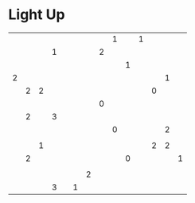 # Light Up

<!-- %% svg-grid: none -->
<!-- %% hide           -->

<table><tr>
    <td class = 'cell-0-0 tb lb'></td>
    <td class = 'cell-0-1 tb'></td>
    <td class = 'cell-0-2 tb'></td>
    <td class = 'cell-0-3 tb'></td>
    <td class = 'cell-0-4 tb'></td>
    <td class = 'cell-0-5 tb'></td>
    <td class = 'cell-0-6 tb'></td>
    <td class = 'cell-0-7 tb'></td>
    <td class = 'cell-0-8 tb block'>1</td>
    <td class = 'cell-0-9 tb'></td>
    <td class = 'cell-0-10 tb block'>1</td>
    <td class = 'cell-0-11 tb'></td>
    <td class = 'cell-0-12 tb'></td>
    <td class = 'cell-0-13 tb rb'></td>
</tr>
<tr>
    <td class = 'cell-1-0 lb'></td>
    <td class = 'cell-1-1'></td>
    <td class = 'cell-1-2'></td>
    <td class = 'cell-1-3 block'>1</td>
    <td class = 'cell-1-4'></td>
    <td class = 'cell-1-5'></td>
    <td class = 'cell-1-6'></td>
    <td class = 'cell-1-7 block'>2</td>
    <td class = 'cell-1-8'></td>
    <td class = 'cell-1-9 block'></td>
    <td class = 'cell-1-10'></td>
    <td class = 'cell-1-11'></td>
    <td class = 'cell-1-12'></td>
    <td class = 'cell-1-13 rb'></td>
</tr>
<tr>
    <td class = 'cell-2-0 lb'></td>
    <td class = 'cell-2-1'></td>
    <td class = 'cell-2-2'></td>
    <td class = 'cell-2-3 block'></td>
    <td class = 'cell-2-4 block'></td>
    <td class = 'cell-2-5'></td>
    <td class = 'cell-2-6'></td>
    <td class = 'cell-2-7'></td>
    <td class = 'cell-2-8'></td>
    <td class = 'cell-2-9 block'>1</td>
    <td class = 'cell-2-10'></td>
    <td class = 'cell-2-11'></td>
    <td class = 'cell-2-12'></td>
    <td class = 'cell-2-13 rb'></td>
</tr>
<tr>
    <td class = 'cell-3-0 lb block'>2</td>
    <td class = 'cell-3-1'></td>
    <td class = 'cell-3-2'></td>
    <td class = 'cell-3-3'></td>
    <td class = 'cell-3-4 block'></td>
    <td class = 'cell-3-5'></td>
    <td class = 'cell-3-6'></td>
    <td class = 'cell-3-7 block'></td>
    <td class = 'cell-3-8'></td>
    <td class = 'cell-3-9'></td>
    <td class = 'cell-3-10'></td>
    <td class = 'cell-3-11 block'></td>
    <td class = 'cell-3-12 block'>1</td>
    <td class = 'cell-3-13 rb'></td>
</tr>
<tr>
    <td class = 'cell-4-0 lb'></td>
    <td class = 'cell-4-1 block'>2</td>
    <td class = 'cell-4-2 block'>2</td>
    <td class = 'cell-4-3'></td>
    <td class = 'cell-4-4'></td>
    <td class = 'cell-4-5'></td>
    <td class = 'cell-4-6'></td>
    <td class = 'cell-4-7'></td>
    <td class = 'cell-4-8'></td>
    <td class = 'cell-4-9'></td>
    <td class = 'cell-4-10 block'></td>
    <td class = 'cell-4-11 block'>0</td>
    <td class = 'cell-4-12'></td>
    <td class = 'cell-4-13 rb'></td>
</tr>
<tr>
    <td class = 'cell-5-0 lb block'></td>
    <td class = 'cell-5-1'></td>
    <td class = 'cell-5-2'></td>
    <td class = 'cell-5-3'></td>
    <td class = 'cell-5-4'></td>
    <td class = 'cell-5-5'></td>
    <td class = 'cell-5-6'></td>
    <td class = 'cell-5-7 block'>0</td>
    <td class = 'cell-5-8'></td>
    <td class = 'cell-5-9'></td>
    <td class = 'cell-5-10'></td>
    <td class = 'cell-5-11'></td>
    <td class = 'cell-5-12'></td>
    <td class = 'cell-5-13 rb'></td>
</tr>
<tr>
    <td class = 'cell-6-0 lb'></td>
    <td class = 'cell-6-1 block'>2</td>
    <td class = 'cell-6-2'></td>
    <td class = 'cell-6-3 block'>3</td>
    <td class = 'cell-6-4'></td>
    <td class = 'cell-6-5 block'></td>
    <td class = 'cell-6-6 block'></td>
    <td class = 'cell-6-7 block'></td>
    <td class = 'cell-6-8'></td>
    <td class = 'cell-6-9'></td>
    <td class = 'cell-6-10'></td>
    <td class = 'cell-6-11'></td>
    <td class = 'cell-6-12'></td>
    <td class = 'cell-6-13 rb'></td>
</tr>
<tr>
    <td class = 'cell-7-0 lb'></td>
    <td class = 'cell-7-1'></td>
    <td class = 'cell-7-2'></td>
    <td class = 'cell-7-3'></td>
    <td class = 'cell-7-4'></td>
    <td class = 'cell-7-5'></td>
    <td class = 'cell-7-6 block'></td>
    <td class = 'cell-7-7 block'></td>
    <td class = 'cell-7-8 block'>0</td>
    <td class = 'cell-7-9'></td>
    <td class = 'cell-7-10 block'></td>
    <td class = 'cell-7-11'></td>
    <td class = 'cell-7-12 block'>2</td>
    <td class = 'cell-7-13 rb'></td>
</tr>
<tr>
    <td class = 'cell-8-0 lb'></td>
    <td class = 'cell-8-1'></td>
    <td class = 'cell-8-2'></td>
    <td class = 'cell-8-3'></td>
    <td class = 'cell-8-4'></td>
    <td class = 'cell-8-5'></td>
    <td class = 'cell-8-6 block'></td>
    <td class = 'cell-8-7'></td>
    <td class = 'cell-8-8'></td>
    <td class = 'cell-8-9'></td>
    <td class = 'cell-8-10'></td>
    <td class = 'cell-8-11'></td>
    <td class = 'cell-8-12'></td>
    <td class = 'cell-8-13 rb block'></td>
</tr>
<tr>
    <td class = 'cell-9-0 lb'></td>
    <td class = 'cell-9-1'></td>
    <td class = 'cell-9-2 block'>1</td>
    <td class = 'cell-9-3 block'></td>
    <td class = 'cell-9-4'></td>
    <td class = 'cell-9-5'></td>
    <td class = 'cell-9-6'></td>
    <td class = 'cell-9-7'></td>
    <td class = 'cell-9-8'></td>
    <td class = 'cell-9-9'></td>
    <td class = 'cell-9-10'></td>
    <td class = 'cell-9-11 block'>2</td>
    <td class = 'cell-9-12 block'>2</td>
    <td class = 'cell-9-13 rb'></td>
</tr>
<tr>
    <td class = 'cell-10-0 lb'></td>
    <td class = 'cell-10-1 block'>2</td>
    <td class = 'cell-10-2 block'></td>
    <td class = 'cell-10-3'></td>
    <td class = 'cell-10-4'></td>
    <td class = 'cell-10-5'></td>
    <td class = 'cell-10-6 block'></td>
    <td class = 'cell-10-7'></td>
    <td class = 'cell-10-8'></td>
    <td class = 'cell-10-9 block'>0</td>
    <td class = 'cell-10-10'></td>
    <td class = 'cell-10-11'></td>
    <td class = 'cell-10-12'></td>
    <td class = 'cell-10-13 rb block'>1</td>
</tr>
<tr>
    <td class = 'cell-11-0 lb'></td>
    <td class = 'cell-11-1'></td>
    <td class = 'cell-11-2'></td>
    <td class = 'cell-11-3'></td>
    <td class = 'cell-11-4 block'></td>
    <td class = 'cell-11-5'></td>
    <td class = 'cell-11-6'></td>
    <td class = 'cell-11-7'></td>
    <td class = 'cell-11-8'></td>
    <td class = 'cell-11-9 block'></td>
    <td class = 'cell-11-10 block'></td>
    <td class = 'cell-11-11'></td>
    <td class = 'cell-11-12'></td>
    <td class = 'cell-11-13 rb'></td>
</tr>
<tr>
    <td class = 'cell-12-0 lb'></td>
    <td class = 'cell-12-1'></td>
    <td class = 'cell-12-2'></td>
    <td class = 'cell-12-3'></td>
    <td class = 'cell-12-4 block'></td>
    <td class = 'cell-12-5'></td>
    <td class = 'cell-12-6 block'>2</td>
    <td class = 'cell-12-7'></td>
    <td class = 'cell-12-8'></td>
    <td class = 'cell-12-9'></td>
    <td class = 'cell-12-10 block'></td>
    <td class = 'cell-12-11'></td>
    <td class = 'cell-12-12'></td>
    <td class = 'cell-12-13 rb'></td>
</tr>
<tr>
    <td class = 'cell-13-0 bb lb'></td>
    <td class = 'cell-13-1 bb'></td>
    <td class = 'cell-13-2 bb'></td>
    <td class = 'cell-13-3 bb block'>3</td>
    <td class = 'cell-13-4 bb'></td>
    <td class = 'cell-13-5 bb block'>1</td>
    <td class = 'cell-13-6 bb'></td>
    <td class = 'cell-13-7 bb'></td>
    <td class = 'cell-13-8 bb'></td>
    <td class = 'cell-13-9 bb'></td>
    <td class = 'cell-13-10 bb'></td>
    <td class = 'cell-13-11 bb'></td>
    <td class = 'cell-13-12 bb'></td>
    <td class = 'cell-13-13 bb rb'></td>
</tr>
</table>
